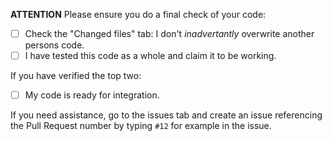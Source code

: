 **ATTENTION** Please ensure you do a final check of your code:

- [ ] Check the "Changed files" tab: I don't *inadvertantly* overwrite another persons code.
- [ ] I have tested this code as a whole and claim it to be working.

If you have verified the top two:
- [ ] My code is ready for integration.

If you need assistance, go to the issues tab and create an issue referencing the Pull Request number by typing `#12` for example in the issue.

